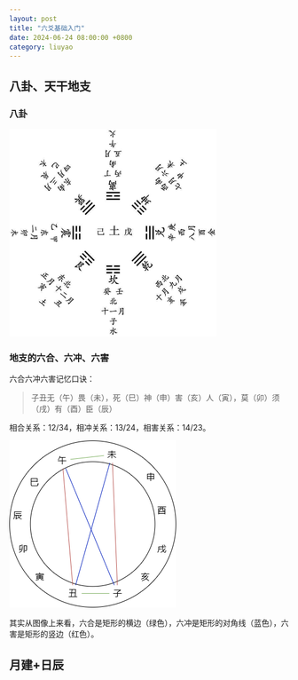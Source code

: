 ```yaml
---
layout: post
title: "六爻基础入门"
date: 2024-06-24 08:00:00 +0800
category: liuyao
---
```


## 八卦、天干地支

### 八卦

<img src="https://github.com/Geass-LL/draw/raw/master/github-io/liuyao/bagua.png" style="zoom:50%" />

### 地支的六合、六冲、六害

六合六冲六害记忆口诀：

> 子丑无（午）畏（未），死（巳）神（申）害（亥）人（寅），莫（卯）须（戌）有（酉）臣（辰）

相合关系：12/34，相冲关系：13/24，相害关系：14/23。

![img](https://github.com/Geass-LL/draw/raw/master/github-io/liuyao/dizhi-chonghehai.png)

其实从图像上来看，六合是矩形的横边（绿色），六冲是矩形的对角线（蓝色），六害是矩形的竖边（红色）。

## 月建+日辰

